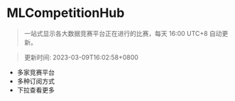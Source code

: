 # MLCompetitionHub

> 一站式显示各大数据竞赛平台正在进行的比赛，每天 16:00 UTC+8 自动更新。
  
> 更新时间: 2023-03-09T16:02:58+0800 

* 多家竞赛平台
* 多种订阅方式
* 下拉查看更多